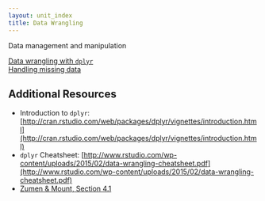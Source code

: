 ```yaml
---
layout: unit_index
title: Data Wrangling
---
```


Data management and manipulation

[Data wrangling with `dplyr`](wrangling_dplyr.html)  
[Handling missing data](missing_data.html)

## Additional Resources

- Introduction to `dplyr`: [http://cran.rstudio.com/web/packages/dplyr/vignettes/introduction.html](http://cran.rstudio.com/web/packages/dplyr/vignettes/introduction.html)  
- `dplyr` Cheatsheet: [http://www.rstudio.com/wp-content/uploads/2015/02/data-wrangling-cheatsheet.pdf](http://www.rstudio.com/wp-content/uploads/2015/02/data-wrangling-cheatsheet.pdf)  
- [Zumen & Mount, Section 4.1](https://myelms.umd.edu/courses/1177854/modules/items/8462041)

